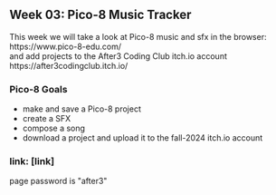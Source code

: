 <h2>Week 03: Pico-8 Music Tracker</h2>
<p>This week we will take a look at Pico-8 music and sfx in the browser: https://www.pico-8-edu.com/ <br> and add projects to the After3 Coding Club itch.io account https://after3codingclub.itch.io/</p>
<h3>Pico-8 Goals</h3>
<ul><li>make and save a Pico-8 project</li><li>create a SFX</li><li>compose a song</li><li>download a project and upload it to the fall-2024 itch.io account</li></ul>
<h3>link: [link]</h3>
<p>page password is "after3"</p>
